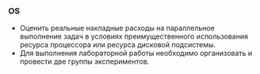 ### OS
* Оценить реальные накладные расходы на параллельное выполнение задач в условиях преимущественного использования ресурса процессора или ресурса дисковой подсистемы.
* Для выполнения лабораторной работы необходимо организовать и провести две группы экспериментов.
